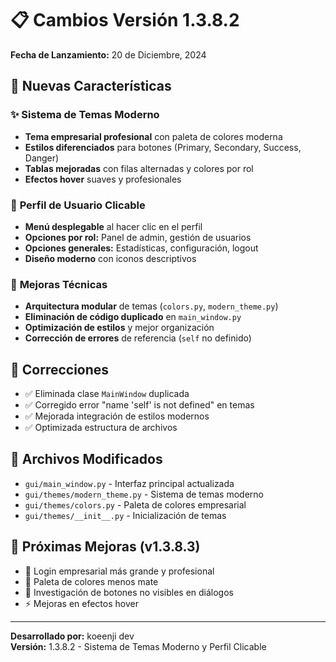 # 📋 Cambios Versión 1.3.8.2
**Fecha de Lanzamiento:** 20 de Diciembre, 2024

## 🎨 **Nuevas Características**

### ✨ **Sistema de Temas Moderno**
- **Tema empresarial profesional** con paleta de colores moderna
- **Estilos diferenciados** para botones (Primary, Secondary, Success, Danger)
- **Tablas mejoradas** con filas alternadas y colores por rol
- **Efectos hover** suaves y profesionales

### 👤 **Perfil de Usuario Clicable**
- **Menú desplegable** al hacer clic en el perfil
- **Opciones por rol:** Panel de admin, gestión de usuarios
- **Opciones generales:** Estadísticas, configuración, logout
- **Diseño moderno** con iconos descriptivos

### 🔧 **Mejoras Técnicas**
- **Arquitectura modular** de temas (`colors.py`, `modern_theme.py`)
- **Eliminación de código duplicado** en `main_window.py`
- **Optimización de estilos** y mejor organización
- **Corrección de errores** de referencia (`self` no definido)

## 🐛 **Correcciones**
- ✅ Eliminada clase `MainWindow` duplicada
- ✅ Corregido error "name 'self' is not defined" en temas
- ✅ Mejorada integración de estilos modernos
- ✅ Optimizada estructura de archivos

## 📁 **Archivos Modificados**
- `gui/main_window.py` - Interfaz principal actualizada
- `gui/themes/modern_theme.py` - Sistema de temas moderno
- `gui/themes/colors.py` - Paleta de colores empresarial
- `gui/themes/__init__.py` - Inicialización de temas

## 🔄 **Próximas Mejoras (v1.3.8.3)**
- 🎯 Login empresarial más grande y profesional
- 🎨 Paleta de colores menos mate
- 🔘 Investigación de botones no visibles en diálogos
- ⚡ Mejoras en efectos hover

---
**Desarrollado por:** koeenji dev  
**Versión:** 1.3.8.2 - Sistema de Temas Moderno y Perfil Clicable
